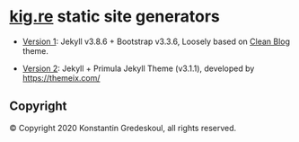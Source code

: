 # [kig.re](https://kig.re) static site generators

 * [Version 1](/jekyll/v1): Jekyll v3.8.6 + Bootstrap v3.3.6, Loosely based on [Clean Blog](https://startbootstrap.com/previews/clean-blog/) theme.

 * [Version 2](/jekyll/v2): Jekyll + Primula Jekyll Theme (v3.1.1), developed by https://themeix.com/

## Copyright

&copy; Copyright 2020 Konstantin Gredeskoul, all rights reserved.